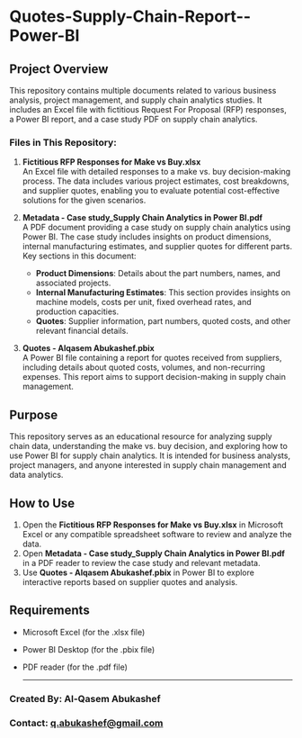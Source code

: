 # Quotes-Supply-Chain-Report--Power-BI



## Project Overview

This repository contains multiple documents related to various business analysis, project management, and supply chain analytics studies. It includes an Excel file with fictitious Request For Proposal (RFP) responses, a Power BI report, and a case study PDF on supply chain analytics.

### Files in This Repository:
1. **Fictitious RFP Responses for Make vs Buy.xlsx**  
   An Excel file with detailed responses to a make vs. buy decision-making process. The data includes various project estimates, cost breakdowns, and supplier quotes, enabling you to evaluate potential cost-effective solutions for the given scenarios.
   
2. **Metadata - Case study_Supply Chain Analytics in Power BI.pdf**  
   A PDF document providing a case study on supply chain analytics using Power BI. The case study includes insights on product dimensions, internal manufacturing estimates, and supplier quotes for different parts. Key sections in this document:
   - **Product Dimensions**: Details about the part numbers, names, and associated projects.
   - **Internal Manufacturing Estimates**: This section provides insights on machine models, costs per unit, fixed overhead rates, and production capacities.
   - **Quotes**: Supplier information, part numbers, quoted costs, and other relevant financial details.

3. **Quotes - Alqasem Abukashef.pbix**  
   A Power BI file containing a report for quotes received from suppliers, including details about quoted costs, volumes, and non-recurring expenses. This report aims to support decision-making in supply chain management.

## Purpose

This repository serves as an educational resource for analyzing supply chain data, understanding the make vs. buy decision, and exploring how to use Power BI for supply chain analytics. It is intended for business analysts, project managers, and anyone interested in supply chain management and data analytics.

## How to Use

1. Open the **Fictitious RFP Responses for Make vs Buy.xlsx** in Microsoft Excel or any compatible spreadsheet software to review and analyze the data.
2. Open **Metadata - Case study_Supply Chain Analytics in Power BI.pdf** in a PDF reader to review the case study and relevant metadata.
3. Use **Quotes - Alqasem Abukashef.pbix** in Power BI to explore interactive reports based on supplier quotes and analysis.

## Requirements

- Microsoft Excel (for the .xlsx file)
- Power BI Desktop (for the .pbix file)
- PDF reader (for the .pdf file)

  _________________________________

### Created By: Al-Qasem Abukashef  
### Contact: q.abukashef@gmail.com

